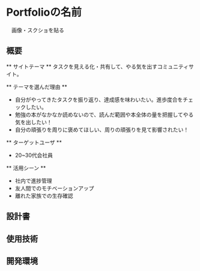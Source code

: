 # Portfolioの名前
　画像・スクショを貼る

## 概要
** サイトテーマ **
タスクを見える化・共有して、やる気を出すコミュニティサイト。

** テーマを選んだ理由 **
- 自分がやってきたタスクを振り返り、達成感を味わいたい。進歩度合をチェックしたい。
- 勉強の本がなかなか読めないので、読んだ範囲や本全体の量を把握してやる気を出したい！
- 自分の頑張りを周りに褒めてほしい、周りの頑張りを見て影響されたい！

** ターゲットユーザ **
- 20~30代会社員

** 活用シーン **
- 社内で進捗管理
- 友人間でのモチベーションアップ
- 離れた家族での生存確認


## 設計書

## 使用技術

## 開発環境


